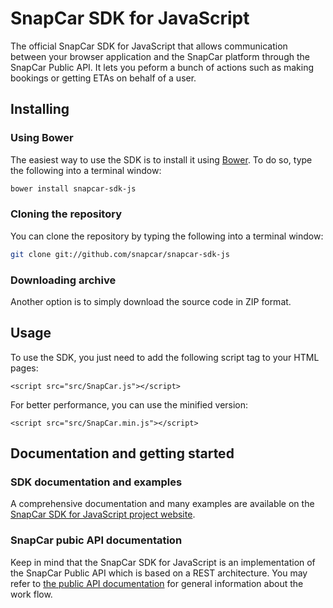# SnapCar SDK for JavaScript

The official SnapCar SDK for JavaScript that allows communication between your browser application and the SnapCar platform through the SnapCar Public API. It lets you peform a bunch of actions such as making bookings or getting ETAs on behalf of a user.

## Installing

### Using Bower

The easiest way to use the SDK is to install it using [Bower](http://bower.io). To do so, type the following into a terminal window:

```sh
bower install snapcar-sdk-js
```

### Cloning the repository

You can clone the repository by typing the following into a terminal window:

```sh
git clone git://github.com/snapcar/snapcar-sdk-js
```

### Downloading archive

Another option is to simply download the source code in ZIP format.

## Usage

To use the SDK, you just need to add the following script tag to your HTML pages:

    <script src="src/SnapCar.js"></script>

For better performance, you can use the minified version:

    <script src="src/SnapCar.min.js"></script>

## Documentation and getting started

### SDK documentation and examples

A comprehensive documentation and many examples are available on the [SnapCar SDK for JavaScript project website](http://snapcar.github.io/snapcar-sdk-js/).

### SnapCar pubic API documentation

Keep in mind that the SnapCar SDK for JavaScript is an implementation of the SnapCar Public API which is based on a REST architecture. You may refer to [the public API documentation](http://developer.snapcar.com) for general information about the work flow.
